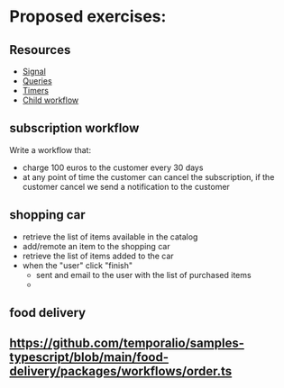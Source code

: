 # Proposed exercises:


## Resources

- [Signal](https://docs.temporal.io/application-development/features?lang=java#signals)
- [Queries](https://docs.temporal.io/application-development/features?lang=java#queries)
- [Timers](https://docs.temporal.io/application-development/features?lang=java#timers)
- [Child workflow](https://docs.temporal.io/application-development/features?lang=java#child-workflows)



## subscription workflow
Write a workflow that:
- charge 100 euros to the customer every 30 days
- at any point of time the customer can cancel the subscription, if the customer
cancel we send a notification to the customer


## shopping car
- retrieve the list of items available in the catalog
- add/remote an item to the shopping car
- retrieve the list of items added to the car
- when the "user" click "finish" 
  - sent and email to the user with the list of purchased items
  - 

## food delivery

## https://github.com/temporalio/samples-typescript/blob/main/food-delivery/packages/workflows/order.ts







